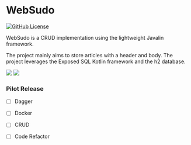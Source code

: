# WebSudo

[![GitHub License](https://img.shields.io/badge/license-Apache%20License%202.0-blue.svg?style=flat)](https://www.apache.org/licenses/LICENSE-2.0)

WebSudo is a CRUD implementation using the lightweight Javalin framework.

The project mainly aims to store articles with a header and body. The project leverages the Exposed SQL Kotlin framework and the h2 database.

<img src="./dist/Javalin.svg">
<img src="./dist/Exposed.png">


### Pilot Release 

- [ ] Dagger
- [ ] Docker
- [ ] CRUD
- [ ] Code Refactor


